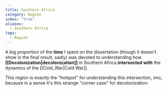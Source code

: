 ```yaml
---
title: Southern Africa
category: Region
index: "true"
aliases:
  - Southern Africa
tags:
  - Region
---
```

A big proportion of the **time** I spent on the dissertation (though it doesn't show in the final result, sadly) was devoted to understanding how **[[Decolonization|decolonization]]** in Southern Africa **intersected with** the dynamics of the [[Cold_War|Cold War]].

This region is exactly the "hotspot" for understanding this intersection, imo, because in a sense it's this strange "corner case" for decolonization: 